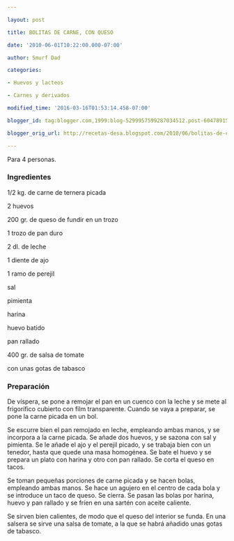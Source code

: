 ```yaml
---

layout: post

title: BOLITAS DE CARNE, CON QUESO

date: '2010-06-01T10:22:00.000-07:00'

author: Smurf Dad

categories:

- Huevos y lacteos

- Carnes y derivados

modified_time: '2016-03-16T01:53:14.458-07:00'

blogger_id: tag:blogger.com,1999:blog-5299957599287034512.post-6047891506866471220

blogger_orig_url: http://recetas-desa.blogspot.com/2010/06/bolitas-de-carne-con-queso.html

---
```


Para 4 personas.

<h3>Ingredientes</h3>

1/2 kg. de carne de ternera picada

2 huevos

200 gr. de queso de fundir en un trozo

1 trozo de pan duro

2 dl. de leche

1 diente de ajo

1 ramo de perejil

sal

pimienta

harina

huevo batido

pan rallado

400 gr. de salsa de tomate

con unas gotas de tabasco

<h3>Preparación</h3>

De víspera, se pone a remojar el pan en un cuenco con la leche y se mete al frigorífico cubierto con film transparente. Cuando se vaya a preparar, se pone la carne picada en un bol.

Se escurre bien el pan remojado en leche, empleando ambas manos, y se incorpora a la carne picada. Se añade dos huevos, y se sazona con sal y pimienta. Se le añade el ajo y el perejil picado, y se trabaja bien con un tenedor, hasta que quede una masa homogénea. Se bate el huevo y se prepara un plato con harina y otro con pan rallado. Se corta el queso en tacos.

Se toman pequeñas porciones de carne picada y se hacen bolas, empleando ambas manos. Se hace un agujero en el centro de cada bola y se introduce un taco de queso. Se cierra. Se pasan las bolas por harina, huevo y pan rallado y se fríen en una sartén con aceite caliente.

Se sirven bien calientes, de modo que el queso del interior se funda. En una salsera se sirve una salsa de tomate, a la que se habrá añadido unas gotas de tabasco.